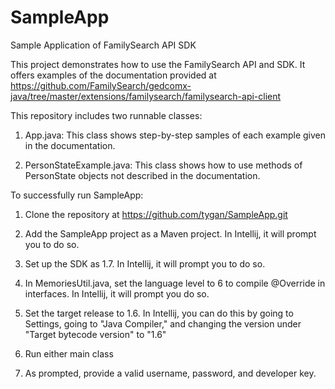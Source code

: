 # SampleApp
Sample Application of FamilySearch API SDK

This project demonstrates how to use the FamilySearch API and SDK. It offers examples of the
documentation provided at https://github.com/FamilySearch/gedcomx-java/tree/master/extensions/familysearch/familysearch-api-client

This repository includes two runnable classes:

1.  App.java: This class shows step-by-step samples of each example given in the documentation.

2.  PersonStateExample.java: This class shows how to use methods of PersonState objects not described in
    the documentation.

To successfully run SampleApp:

1.  Clone the repository at https://github.com/tygan/SampleApp.git

2.  Add the SampleApp project as a Maven project. In Intellij, it will prompt you to do so.

3.  Set up the SDK as 1.7. In Intellij, it will prompt you to do so.

4.  In MemoriesUtil.java, set the language level to 6 to compile @Override in interfaces. In Intellij,
    it will prompt you do so.

5.  Set the target release to 1.6. In Intellij, you can do this by going to Settings, going to
    "Java Compiler," and changing the version under "Target bytecode version" to "1.6"

6.  Run either main class

7.  As prompted, provide a valid username, password, and developer key.